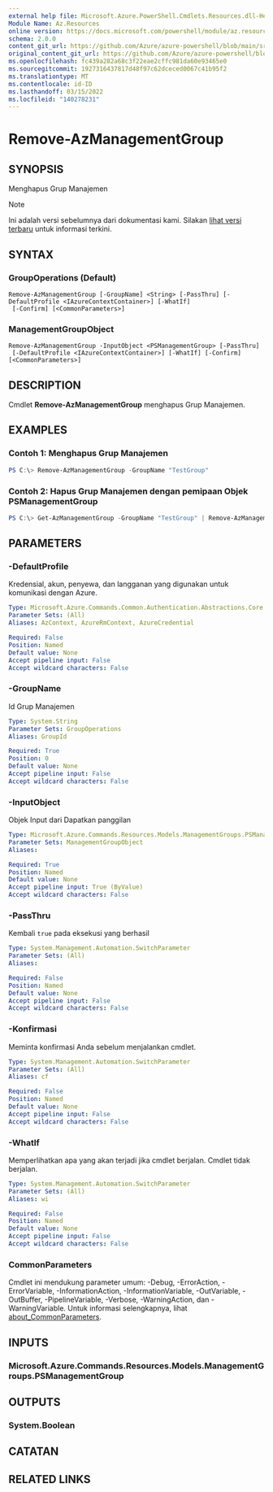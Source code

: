 ```yaml
---
external help file: Microsoft.Azure.PowerShell.Cmdlets.Resources.dll-Help.xml
Module Name: Az.Resources
online version: https://docs.microsoft.com/powershell/module/az.resources/remove-azmanagementgroup/
schema: 2.0.0
content_git_url: https://github.com/Azure/azure-powershell/blob/main/src/Resources/Resources/help/Remove-AzManagementGroup.md
original_content_git_url: https://github.com/Azure/azure-powershell/blob/main/src/Resources/Resources/help/Remove-AzManagementGroup.md
ms.openlocfilehash: fc439a282a68c3f22eae2cffc981da60e93465e0
ms.sourcegitcommit: 1927316437817d48f97c62dceced0067c41b95f2
ms.translationtype: MT
ms.contentlocale: id-ID
ms.lasthandoff: 03/15/2022
ms.locfileid: "140278231"
---
```

# Remove-AzManagementGroup

## SYNOPSIS
Menghapus Grup Manajemen

> [!NOTE]
>Ini adalah versi sebelumnya dari dokumentasi kami. Silakan [lihat versi terbaru](/powershell/module/az.resources/remove-azmanagementgroup) untuk informasi terkini.

## SYNTAX

### GroupOperations (Default)
```
Remove-AzManagementGroup [-GroupName] <String> [-PassThru] [-DefaultProfile <IAzureContextContainer>] [-WhatIf]
 [-Confirm] [<CommonParameters>]
```

### ManagementGroupObject
```
Remove-AzManagementGroup -InputObject <PSManagementGroup> [-PassThru]
 [-DefaultProfile <IAzureContextContainer>] [-WhatIf] [-Confirm] [<CommonParameters>]
```

## DESCRIPTION
Cmdlet **Remove-AzManagementGroup** menghapus Grup Manajemen.

## EXAMPLES

### Contoh 1: Menghapus Grup Manajemen
```powershell
PS C:\> Remove-AzManagementGroup -GroupName "TestGroup"
```

### Contoh 2: Hapus Grup Manajemen dengan pemipaan Objek PSManagementGroup
```powershell
PS C:\> Get-AzManagementGroup -GroupName "TestGroup" | Remove-AzManagementGroup
```

## PARAMETERS

### -DefaultProfile
Kredensial, akun, penyewa, dan langganan yang digunakan untuk komunikasi dengan Azure.

```yaml
Type: Microsoft.Azure.Commands.Common.Authentication.Abstractions.Core.IAzureContextContainer
Parameter Sets: (All)
Aliases: AzContext, AzureRmContext, AzureCredential

Required: False
Position: Named
Default value: None
Accept pipeline input: False
Accept wildcard characters: False
```

### -GroupName
Id Grup Manajemen

```yaml
Type: System.String
Parameter Sets: GroupOperations
Aliases: GroupId

Required: True
Position: 0
Default value: None
Accept pipeline input: False
Accept wildcard characters: False
```

### -InputObject
Objek Input dari Dapatkan panggilan

```yaml
Type: Microsoft.Azure.Commands.Resources.Models.ManagementGroups.PSManagementGroup
Parameter Sets: ManagementGroupObject
Aliases:

Required: True
Position: Named
Default value: None
Accept pipeline input: True (ByValue)
Accept wildcard characters: False
```

### -PassThru
Kembali `true` pada eksekusi yang berhasil

```yaml
Type: System.Management.Automation.SwitchParameter
Parameter Sets: (All)
Aliases:

Required: False
Position: Named
Default value: None
Accept pipeline input: False
Accept wildcard characters: False
```

### -Konfirmasi
Meminta konfirmasi Anda sebelum menjalankan cmdlet.

```yaml
Type: System.Management.Automation.SwitchParameter
Parameter Sets: (All)
Aliases: cf

Required: False
Position: Named
Default value: None
Accept pipeline input: False
Accept wildcard characters: False
```

### -WhatIf
Memperlihatkan apa yang akan terjadi jika cmdlet berjalan.
Cmdlet tidak berjalan.

```yaml
Type: System.Management.Automation.SwitchParameter
Parameter Sets: (All)
Aliases: wi

Required: False
Position: Named
Default value: None
Accept pipeline input: False
Accept wildcard characters: False
```

### CommonParameters
Cmdlet ini mendukung parameter umum: -Debug, -ErrorAction, -ErrorVariable, -InformationAction, -InformationVariable, -OutVariable, -OutBuffer, -PipelineVariable, -Verbose, -WarningAction, dan -WarningVariable. Untuk informasi selengkapnya, lihat [about_CommonParameters](http://go.microsoft.com/fwlink/?LinkID=113216).

## INPUTS

### Microsoft.Azure.Commands.Resources.Models.ManagementGroups.PSManagementGroup

## OUTPUTS

### System.Boolean

## CATATAN

## RELATED LINKS
